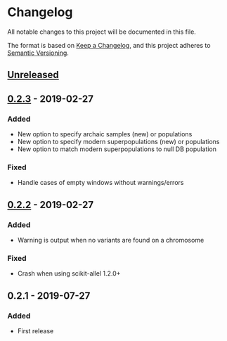 # Changelog
All notable changes to this project will be documented in this file.

The format is based on [Keep a Changelog](https://keepachangelog.com/en/1.0.0/),
and this project adheres to [Semantic Versioning](https://semver.org/spec/v2.0.0.html).

## [Unreleased][]

## [0.2.3][] - 2019-02-27
### Added
-   New option to specify archaic samples (new) or populations
-   New option to specify modern superpopulations (new) or populations
-   New option to match modern superpopulations to null DB population

### Fixed
-   Handle cases of empty windows without warnings/errors

## [0.2.2][] - 2019-02-27
### Added
-   Warning is output when no variants are found on a chromosome

### Fixed
-   Crash when using scikit-allel 1.2.0+


## 0.2.1 - 2019-07-27
### Added
-   First release


[Unreleased]: https://github.com/lparsons/archaic_match/compare/v0.2.3...HEAD
[0.2.3]: https://github.com/lparsons/archaic_match/compare/v0.2.2...v0.2.3
[0.2.2]: https://github.com/lparsons/archaic_match/compare/v0.2.1...v0.2.2
